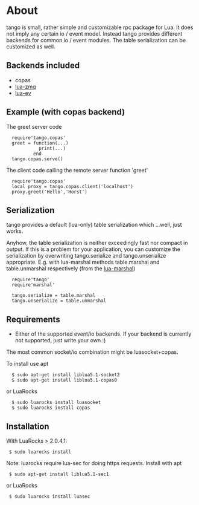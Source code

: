 About
=======

tango is small, rather simple and customizable rpc package for Lua.
It does not imply any certain io / event model. Instead tango provides
different backends for common io / event modules. The table
serialization can be customized as well.

Backends included
---------------------

* copas  
* [lua-zmq](https://github.com/Neopallium/lua-zmq)
* [lua-ev](https://github.com/brimworks/lua-ev)

Example (with copas backend)
--------------------------------
The greet server code 

      require'tango.copas'
      greet = function(...)
                print(...)
              end         
      tango.copas.serve()


The client code calling the remote server function 'greet'

      require'tango.copas'
      local proxy = tango.copas.client('localhost')
      proxy.greet('Hello','Horst')


Serialization
-------------
tango provides a default (lua-only) table serialization which ...well,
just works.

Anyhow, the table serialization is neither exceedingly fast nor
compact in output. If this is a problem for your application, you can
customize the serialization by overwriting tango.serialize and
tango.unserialize appropriate. E.g. with lua-marshal methods table.marshal and table.unmarshal respectively
(from the [lua-marshal](https://github.com/richardhundt/lua-marshal))

      require'tango'
      require'marshal'

      tango.serialize = table.marshal  
      tango.unserialize = table.unmarshal  

Requirements
------------

* Either of the supported event/io backends. If your backend is
currently not supported, just write your own :)

The most common socket/io combination might be luasocket+copas.

To install use apt

      $ sudo apt-get install liblua5.1-socket2
      $ sudo apt-get install liblua5.1-copas0


or LuaRocks

      $ sudo luarocks install luasocket
      $ sudo luarocks install copas

Installation
-------------
With LuaRocks > 2.0.4.1:

     $ sudo luarocks install 

Note: luarocks require lua-sec for doing https requests.
Install with apt

     $ sudo apt-get install liblua5.1-sec1

or LuaRocks

     $ sudo luarocks install luasec
